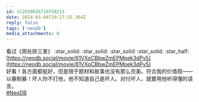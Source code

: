 ```yaml
---
id: 112039026710758213
date: 2024-03-04T19:17:55.364Z
reply: false
tags: ['neodb']
media_attachments: 0
---
```


看过《周处除三害》 :star_solid: :star_solid: :star_solid: :star_solid: :star_half:   
[https://neodb.social/movie/61VXoCBbwZmEPMpek3dPv5](https://neodb.social/movie/61VXoCBbwZmEPMpek3dPv5)  
好看！各方面都挺好，但是限于题材和故事也没有那么完美。符合我的价值观——以暴制暴！坏人你不打他，他不知道自己是坏人。对付坏人，就要用他听得懂的语言。  
[#NeoDB](https://e5n.cc/tags/NeoDB)


